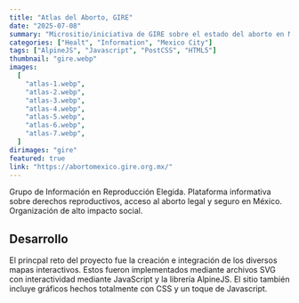 ```yaml
---
title: "Atlas del Aborto, GIRE"
date: "2025-07-08"
summary: "Micrositio/iniciativa de GIRE sobre el estado del aborto en México; contiene recursos legales, datos y análisis."
categories: ["Healt", "Information", "Mexico City"]
tags: ["AlpineJS", "Javascript", "PostCSS", "HTML5"]
thumbnail: "gire.webp"
images:
  [
    "atlas-1.webp",
    "atlas-2.webp",
    "atlas-3.webp",
    "atlas-4.webp",
    "atlas-5.webp",
    "atlas-6.webp",
    "atlas-7.webp",
  ]
dirimages: "gire"
featured: true
link: "https://abortomexico.gire.org.mx/"
---
```


Grupo de Información en Reproducción Elegida. Plataforma informativa sobre derechos
reproductivos, acceso al aborto legal y seguro en México. Organización de alto
impacto social.

## Desarrollo

El princpal reto del proyecto fue la creación e integración de los diversos mapas
interactivos. Estos fueron implementados mediante archivos SVG con interactividad
mediante JavaScript y la librería AlpineJS. El sitio también incluye gráficos
hechos totalmente con CSS y un toque de Javascript.
